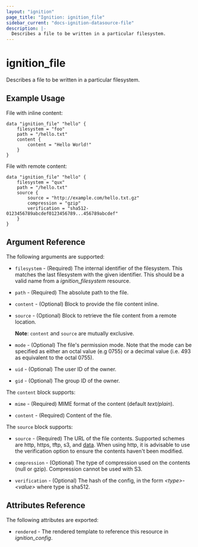 ```yaml
---
layout: "ignition"
page_title: "Ignition: ignition_file"
sidebar_current: "docs-ignition-datasource-file"
description: |-
  Describes a file to be written in a particular filesystem.
---
```


# ignition\_file

Describes a file to be written in a particular filesystem.

## Example Usage

File with inline content:

```hcl
data "ignition_file" "hello" {
	filesystem = "foo"
	path = "/hello.txt"
	content {
		content = "Hello World!"
	}
}
```

File with remote content:

```hcl
data "ignition_file" "hello" {
	filesystem = "qux"
	path = "/hello.txt"
	source {
		source = "http://example.com/hello.txt.gz"
		compression = "gzip"
		verification = "sha512-0123456789abcdef0123456789...456789abcdef"
	}
}
```

## Argument Reference

The following arguments are supported:

* `filesystem` - (Required) The internal identifier of the filesystem. This matches the last filesystem with the given identifier. This should be a valid name from a _ignition\_filesystem_ resource.

* `path` - (Required) The absolute path to the file.

* `content` - (Optional) Block to provide the file content inline.

* `source` - (Optional) Block to retrieve the file content from a remote location.

	__Note__: `content` and `source` are mutually exclusive.

* `mode` - (Optional) The file's permission mode. Note that the mode can be specified as either an octal value (e.g 0755) or a decimal value (i.e. 493 as equivalent to the octal 0755).

* `uid` - (Optional) The user ID of the owner.

* `gid` - (Optional) The group ID of the owner.

The `content` block supports:

* `mime` - (Required) MIME format of the content (default _text/plain_).

* `content` - (Required) Content of the file.

The `source` block supports:

* `source` - (Required) The URL of the file contents. Supported schemes are http, https, tftp, s3, and [data][rfc2397]. When using http, it is advisable to use the verification option to ensure the contents haven't been modified.

* `compression` - (Optional) The type of compression used on the contents (null or gzip). Compression cannot be used with S3.

* `verification` - (Optional) The hash of the config, in the form _\<type\>-\<value\>_ where type is sha512.

## Attributes Reference

The following attributes are exported:

* `rendered` - The rendered template to reference this resource in _ignition_config_.

[rfc2397]: https://tools.ietf.org/html/rfc2397
